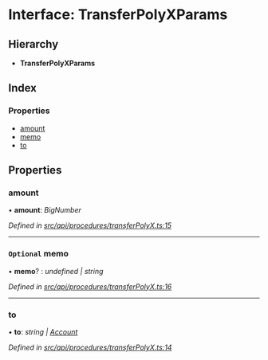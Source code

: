 # Interface: TransferPolyXParams

## Hierarchy

* **TransferPolyXParams**

## Index

### Properties

* [amount](transferpolyxparams.md#amount)
* [memo](transferpolyxparams.md#optional-memo)
* [to](transferpolyxparams.md#to)

## Properties

###  amount

• **amount**: *BigNumber*

*Defined in [src/api/procedures/transferPolyX.ts:15](https://github.com/PolymathNetwork/polymesh-sdk/blob/05b527a2/src/api/procedures/transferPolyX.ts#L15)*

___

### `Optional` memo

• **memo**? : *undefined | string*

*Defined in [src/api/procedures/transferPolyX.ts:16](https://github.com/PolymathNetwork/polymesh-sdk/blob/05b527a2/src/api/procedures/transferPolyX.ts#L16)*

___

###  to

• **to**: *string | [Account](../classes/account.md)*

*Defined in [src/api/procedures/transferPolyX.ts:14](https://github.com/PolymathNetwork/polymesh-sdk/blob/05b527a2/src/api/procedures/transferPolyX.ts#L14)*
